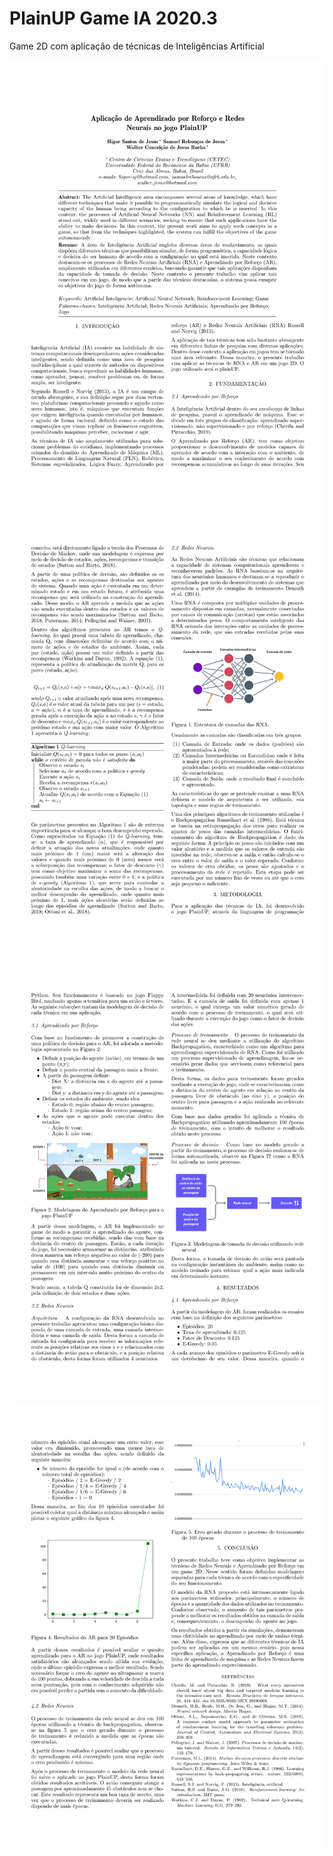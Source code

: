 # PlainUP Game IA 2020.3
Game 2D com aplicação de técnicas de Inteligências Artificial

![Screenshot](assets/1.png)
![Screenshot](assets/2.png)
![Screenshot](assets/3.png)
![Screenshot](assets/4.png)
